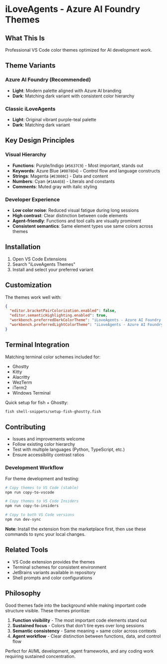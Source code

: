 # iLoveAgents - Azure AI Foundry Themes

## What This Is

Professional VS Code color themes optimized for AI development work.

## Theme Variants

### Azure AI Foundry (Recommended)

- **Light**: Modern palette aligned with Azure AI branding
- **Dark**: Matching dark variant with consistent color hierarchy

### Classic iLoveAgents

- **Light**: Original vibrant purple-teal palette
- **Dark**: Matching dark variant

## Key Design Principles

### Visual Hierarchy

- **Functions**: Purple/Indigo (`#5637C9`) - Most important, stands out
- **Keywords**: Azure Blue (`#0078D4`) - Control flow and language constructs  
- **Strings**: Magenta (`#E3008C`) - Data and content
- **Numbers**: Cyan (`#1AA4E8`) - Literals and constants
- **Comments**: Muted gray with italic styling

### Developer Experience

- **Low color noise**: Reduced visual fatigue during long sessions
- **High contrast**: Clear distinction between code elements
- **Agent-friendly**: Functions and tool calls are visually prominent
- **Consistent semantics**: Same element types use same colors across themes

## Installation

1. Open VS Code Extensions
2. Search "iLoveAgents Themes"
3. Install and select your preferred variant

## Customization

The themes work well with:

```json
{
  "editor.bracketPairColorization.enabled": false,
  "editor.semanticHighlighting.enabled": true,
  "workbench.preferredDarkColorTheme": "iLoveAgents - Azure AI Foundry Dark",
  "workbench.preferredLightColorTheme": "iLoveAgents - Azure AI Foundry Light"
}
```

## Terminal Integration

Matching terminal color schemes included for:

- Ghostty
- Kitty  
- Alacritty
- WezTerm
- iTerm2
- Windows Terminal

Quick setup for fish + Ghostty:

```bash
fish shell-snippets/setup-fish-ghostty.fish
```

## Contributing

- Issues and improvements welcome
- Follow existing color hierarchy
- Test with multiple languages (Python, TypeScript, etc.)
- Ensure accessibility contrast ratios

### Development Workflow

For theme development and testing:

```bash
# Copy themes to VS Code (stable)
npm run copy-to-vscode

# Copy themes to VS Code Insiders
npm run copy-to-insiders

# Copy to both VS Code versions
npm run dev-sync
```

**Note**: Install the extension from the marketplace first, then use these commands to sync your local changes.

## Related Tools

- VS Code extension provides the themes
- Terminal schemes for consistent environment
- JetBrains variants available in repository
- Shell prompts and color configurations

## Philosophy

Good themes fade into the background while making important code structure visible. These themes prioritize:

1. **Function visibility** - The most important code elements stand out
2. **Sustained focus** - Colors that don't tire eyes over long sessions  
3. **Semantic consistency** - Same meaning = same color across contexts
4. **Agent workflow** - Clear distinction between functions, data, and control flow

Perfect for AI/ML development, agent frameworks, and any coding work requiring sustained concentration.
